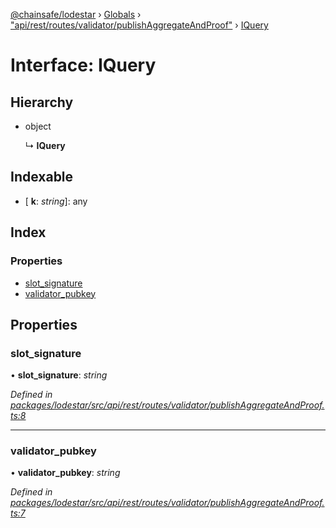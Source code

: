 [@chainsafe/lodestar](../README.md) › [Globals](../globals.md) › ["api/rest/routes/validator/publishAggregateAndProof"](../modules/_api_rest_routes_validator_publishaggregateandproof_.md) › [IQuery](_api_rest_routes_validator_publishaggregateandproof_.iquery.md)

# Interface: IQuery

## Hierarchy

* object

  ↳ **IQuery**

## Indexable

* \[ **k**: *string*\]: any

## Index

### Properties

* [slot_signature](_api_rest_routes_validator_publishaggregateandproof_.iquery.md#slot_signature)
* [validator_pubkey](_api_rest_routes_validator_publishaggregateandproof_.iquery.md#validator_pubkey)

## Properties

###  slot_signature

• **slot_signature**: *string*

*Defined in [packages/lodestar/src/api/rest/routes/validator/publishAggregateAndProof.ts:8](https://github.com/ChainSafe/lodestar/blob/4796680/packages/lodestar/src/api/rest/routes/validator/publishAggregateAndProof.ts#L8)*

___

###  validator_pubkey

• **validator_pubkey**: *string*

*Defined in [packages/lodestar/src/api/rest/routes/validator/publishAggregateAndProof.ts:7](https://github.com/ChainSafe/lodestar/blob/4796680/packages/lodestar/src/api/rest/routes/validator/publishAggregateAndProof.ts#L7)*
